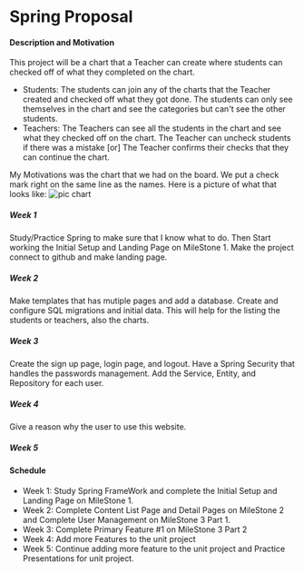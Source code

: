 # Spring Proposal

#### Description and Motivation
This project will be a chart that a Teacher can create where students can checked off of what they completed on the chart. 

- Students:  The students can join any of the charts that the Teacher created and checked off what they got done. The students can only see themselves in the chart and see the categories but can't see the other students.
- Teachers: The Teachers can see all the students in the chart and see what they checked off on the chart. The Teacher can uncheck students if there was a mistake [or] The Teacher confirms their checks that they can continue the chart. 

My Motivations was the chart that we had on the board. We put a check mark right on the same line as the names. Here is a picture of what that looks like: ![pic chart](IMG_3302.HEIC)




##### Week 1
Study/Practice Spring to make sure that I know what to do. Then Start working the Initial Setup and Landing Page on MileStone 1. Make the project connect to github and make landing page.
##### Week 2
Make templates that has mutiple pages and add a database. Create and configure SQL migrations and initial data. This will help for the listing the students or teachers, also the charts.
##### Week 3
 Create the sign up page, login page, and logout. Have a Spring Security that handles the passwords management. Add the Service, Entity, and Repository for each user.
##### Week 4
Give a reason why the user to use this website. 
##### Week 5

#### Schedule
- Week 1: Study Spring FrameWork and complete the Initial Setup and Landing Page on MileStone 1. 
- Week 2: Complete Content List Page and Detail Pages on MileStone 2 and Complete User Management on MileStone 3 Part 1. 
- Week 3: Complete Primary Feature #1 on MileStone 3 Part 2
- Week 4: Add more Features to the unit project
- Week 5: Continue adding more feature to the unit project and Practice Presentations for unit project.
